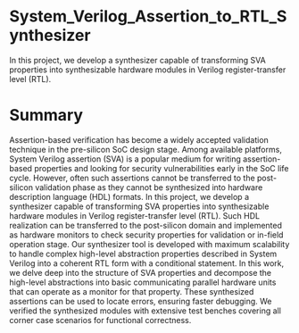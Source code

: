 # System_Verilog_Assertion_to_RTL_Synthesizer
In this project, we develop a synthesizer capable of transforming SVA properties into synthesizable hardware modules in Verilog register-transfer level (RTL).

# Summary
Assertion-based verification has become a widely accepted validation technique in 
the pre-silicon SoC design stage. Among available platforms, System Verilog 
assertion (SVA) is a popular medium for writing assertion-based properties and 
looking for security vulnerabilities early in the SoC life cycle. However, often such 
assertions cannot be transferred to the post-silicon validation phase as they cannot 
be synthesized into hardware description language (HDL) formats. In this project, 
we develop a synthesizer capable of transforming SVA properties into 
synthesizable hardware modules in Verilog register-transfer level (RTL). Such HDL 
realization can be transferred to the post-silicon domain and implemented as 
hardware monitors to check security properties for validation or in-field operation 
stage. Our synthesizer tool is developed with maximum scalability to handle 
complex high-level abstraction properties described in System Verilog into a 
coherent RTL form with a conditional statement. In this work, we delve deep into 
the structure of SVA properties and decompose the high-level abstractions into 
basic communicating parallel hardware units that can operate as a monitor for that 
property. These synthesized assertions can be used to locate errors, ensuring faster 
debugging. We verified the synthesized modules with extensive test benches 
covering all corner case scenarios for functional correctness.



